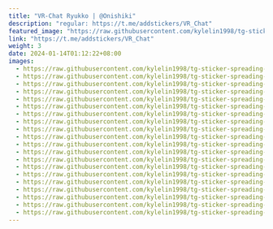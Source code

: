 ```yaml
---
title: "VR-Chat Ryukko | @Onishiki"
description: "regular: https://t.me/addstickers/VR_Chat"
featured_image: "https://raw.githubusercontent.com/kylelin1998/tg-sticker-spreading-worldwide-images/main/img/d3e41f66-6751-48f4-8475-b9c5286a6549.jpg"
link: "https://t.me/addstickers/VR_Chat"
weight: 3
date: 2024-01-14T01:12:22+08:00
images:
  - https://raw.githubusercontent.com/kylelin1998/tg-sticker-spreading-worldwide-images/main/img/d3e41f66-6751-48f4-8475-b9c5286a6549.jpg
  - https://raw.githubusercontent.com/kylelin1998/tg-sticker-spreading-worldwide-images/main/img/838a52f5-90c6-4b23-8876-33635a2f1029.jpg
  - https://raw.githubusercontent.com/kylelin1998/tg-sticker-spreading-worldwide-images/main/img/aeabf167-12e8-4b07-b453-e8a48824d785.jpg
  - https://raw.githubusercontent.com/kylelin1998/tg-sticker-spreading-worldwide-images/main/img/56b83e7f-5398-4eeb-9d69-de791e05306e.jpg
  - https://raw.githubusercontent.com/kylelin1998/tg-sticker-spreading-worldwide-images/main/img/4ae7cd22-fa84-4d0e-aefa-34b098f2d326.jpg
  - https://raw.githubusercontent.com/kylelin1998/tg-sticker-spreading-worldwide-images/main/img/728b5d8d-7ecf-4a96-8a4f-d0366387f676.jpg
  - https://raw.githubusercontent.com/kylelin1998/tg-sticker-spreading-worldwide-images/main/img/ce1fdbd2-3143-44bb-b1b6-9ed879faa91c.jpg
  - https://raw.githubusercontent.com/kylelin1998/tg-sticker-spreading-worldwide-images/main/img/0f555c2f-8d20-4943-b9ad-81d3f9f99d9b.jpg
  - https://raw.githubusercontent.com/kylelin1998/tg-sticker-spreading-worldwide-images/main/img/fd643ef2-6709-4497-8cdf-122cbd90a7c7.jpg
  - https://raw.githubusercontent.com/kylelin1998/tg-sticker-spreading-worldwide-images/main/img/9c848756-b156-4c46-90ca-df3da4e1dca5.jpg
  - https://raw.githubusercontent.com/kylelin1998/tg-sticker-spreading-worldwide-images/main/img/731d8cd4-2676-40e9-97ac-a0d2fea58dd9.jpg
  - https://raw.githubusercontent.com/kylelin1998/tg-sticker-spreading-worldwide-images/main/img/523027f1-113d-4d01-b623-0699d5f74ecb.jpg
  - https://raw.githubusercontent.com/kylelin1998/tg-sticker-spreading-worldwide-images/main/img/e68d40c8-2928-4fef-a1f4-03ce5ec1c287.jpg
  - https://raw.githubusercontent.com/kylelin1998/tg-sticker-spreading-worldwide-images/main/img/607c9d35-121d-4cb5-9107-b071d168e3d8.jpg
  - https://raw.githubusercontent.com/kylelin1998/tg-sticker-spreading-worldwide-images/main/img/bdf25f6e-9ffd-4734-88cc-6fe6f9aefa03.jpg
  - https://raw.githubusercontent.com/kylelin1998/tg-sticker-spreading-worldwide-images/main/img/f8eb9d67-3067-4246-a558-747fbea14ca6.jpg
  - https://raw.githubusercontent.com/kylelin1998/tg-sticker-spreading-worldwide-images/main/img/a72972da-5482-498c-88ef-112ae69941d7.jpg
  - https://raw.githubusercontent.com/kylelin1998/tg-sticker-spreading-worldwide-images/main/img/c8aff3f1-766c-4335-98b2-cfcd35e2a410.jpg
  - https://raw.githubusercontent.com/kylelin1998/tg-sticker-spreading-worldwide-images/main/img/c4e56fc1-47d6-45e1-88d7-a273daeaedd8.jpg
  - https://raw.githubusercontent.com/kylelin1998/tg-sticker-spreading-worldwide-images/main/img/39417e44-1151-48ed-af93-b44816892cd8.jpg
---
```

